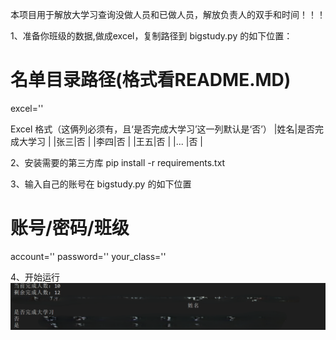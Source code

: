 本项目用于解放大学习查询没做人员和已做人员，解放负责人的双手和时间！！！

1、准备你班级的数据,做成excel，复制路径到 bigstudy.py 的如下位置：
# 名单目录路径(格式看README.MD)
excel=''

Excel 格式（这俩列必须有，且‘是否完成大学习’这一列默认是‘否’）
|姓名|是否完成大学习 |
|张三|否            |
|李四|否            |
|王五|否            |
|... |否            |

2、安装需要的第三方库
pip install -r requirements.txt

3、输入自己的账号在 bigstudy.py 的如下位置
# 账号/密码/班级
account=''
password=''
your_class=''

4、开始运行
![alt text](效果图.png)